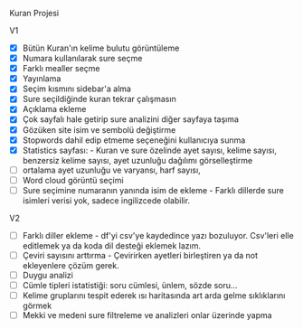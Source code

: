 Kuran Projesi

V1

- [x] Bütün Kuran'ın kelime bulutu görüntüleme
- [x] Numara kullanılarak sure seçme
- [x] Farklı mealler seçme
- [x] Yayınlama
- [x] Seçim kısmını sidebar'a alma
- [x] Sure seçildiğinde kuran tekrar çalışmasın
- [x] Açıklama ekleme
- [x] Çok sayfalı hale getirip sure analizini diğer sayfaya taşıma
- [x] Gözüken site isim ve sembolü değiştirme
- [x] Stopwords dahil edip etmeme seçeneğini kullanıcıya sunma
- [x] Statistics sayfası: - Kuran ve sure özelinde ayet sayısı, kelime sayısı, benzersiz kelime sayısı, ayet uzunluğu dağılımı görselleştirme
- [ ] ortalama ayet uzunluğu ve varyansı, harf sayısı,
- [ ] Word cloud görüntü seçimi
- [ ] Sure seçimine numaranın yanında isim de ekleme - Farklı dillerde sure isimleri verisi yok, sadece ingilizcede olabilir.

V2

- [ ] Farklı diller ekleme - df'yi csv'ye kaydedince yazı bozuluyor. Csv'leri elle editlemek ya da koda dil desteği eklemek lazım.
- [ ] Çeviri sayısını arttırma - Çevirirken ayetleri birleştiren ya da not ekleyenlere çözüm gerek.
- [ ] Duygu analizi
- [ ] Cümle tipleri istatistiği: soru cümlesi, ünlem, sözde soru...
- [ ] Kelime gruplarını tespit ederek ısı haritasında art arda gelme sıklıklarını görmek
- [ ] Mekki ve medeni sure filtreleme ve analizleri onlar üzerinde yapma
